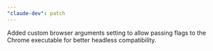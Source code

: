 ```yaml
---
"claude-dev": patch
---
```


Added custom browser arguments setting to allow passing flags to the Chrome executable for better headless compatibility.
